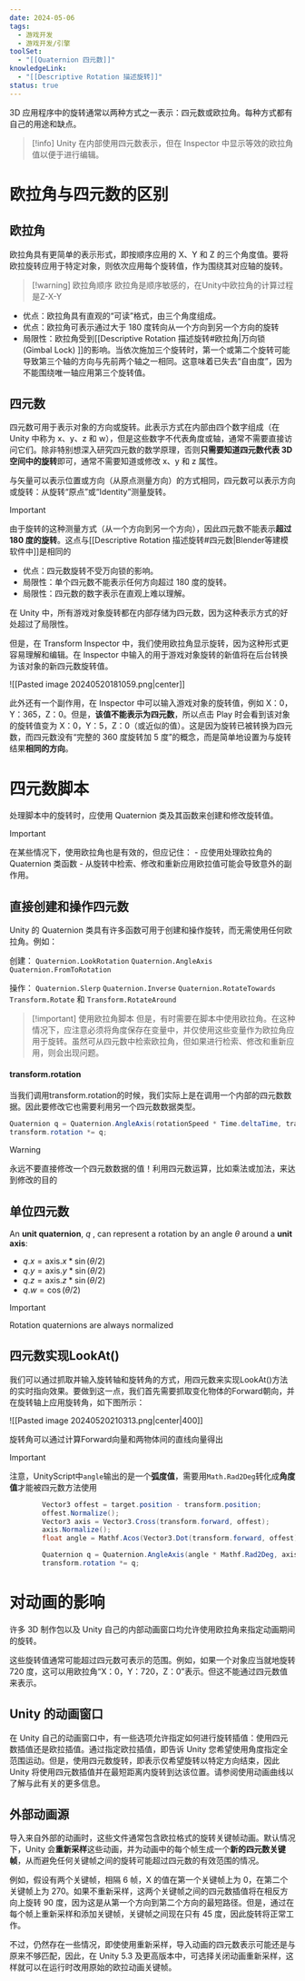 ```yaml
---
date: 2024-05-06
tags:
  - 游戏开发
  - 游戏开发/引擎
toolSet:
  - "[[Quaternion 四元数]]"
knowledgeLink:
  - "[[Descriptive Rotation 描述旋转]]"
status: true
---
```

3D 应用程序中的旋转通常以两种方式之一表示：四元数或欧拉角。每种方式都有自己的用途和缺点。

> [!info]
> Unity 在内部使用四元数表示，但在 Inspector 中显示等效的欧拉角值以便于进行编辑。

# 欧拉角与四元数的区别
## 欧拉角
欧拉角具有更简单的表示形式，即按顺序应用的 X、Y 和 Z 的三个角度值。要将欧拉旋转应用于特定对象，则依次应用每个旋转值，作为围绕其对应轴的旋转。

> [!warning] 欧拉角顺序
> 欧拉角是顺序敏感的，在Unity中欧拉角的计算过程是Z-X-Y

- 优点：欧拉角具有直观的“可读”格式，由三个角度组成。
- 优点：欧拉角可表示通过大于 180 度转向从一个方向到另一个方向的旋转
- 局限性：欧拉角受到[[Descriptive Rotation 描述旋转#欧拉角|万向锁 (Gimbal Lock) ]]的影响。当依次施加三个旋转时，第一个或第二个旋转可能导致第三个轴的方向与先前两个轴之一相同。这意味着已失去“自由度”，因为不能围绕唯一轴应用第三个旋转值。
## 四元数
四元数可用于表示对象的方向或旋转。此表示方式在内部由四个数字组成（在 Unity 中称为 x、y、z 和 w），但是这些数字不代表角度或轴，通常不需要直接访问它们。除非特别想深入研究四元数的数学原理，否则**只需要知道四元数代表 3D 空间中的旋转**即可，通常不需要知道或修改 x、y 和 z 属性。

与矢量可以表示位置或方向（从原点测量方向）的方式相同，四元数可以表示方向或旋转：从旋转“原点”或“Identity”测量旋转。

> [!important]
> 由于旋转的这种测量方式（从一个方向到另一个方向），因此四元数不能表示**超过 180 度的旋转**。这点与[[Descriptive Rotation 描述旋转#四元数|Blender等建模软件中]]是相同的

- 优点：四元数旋转不受万向锁的影响。
- 局限性：单个四元数不能表示任何方向超过 180 度的旋转。
- 局限性：四元数的数字表示在直观上难以理解。

在 Unity 中，所有游戏对象旋转都在内部存储为四元数，因为这种表示方式的好处超过了局限性。

但是，在 Transform Inspector 中，我们使用欧拉角显示旋转，因为这种形式更容易理解和编辑。在 Inspector 中输入的用于游戏对象旋转的新值将在后台转换为该对象的新四元数旋转值。

![[Pasted image 20240520181059.png|center]]

此外还有一个副作用，在 Inspector 中可以输入游戏对象的旋转值，例如 X：0，Y：365，Z：0。但是，**该值不能表示为四元数**，所以点击 Play 时会看到该对象的旋转值变为 X：0，Y：5，Z：0（或近似的值）。这是因为旋转已被转换为四元数，而四元数没有“完整的 360 度旋转加 5 度”的概念，而是简单地设置为与旋转结果**相同的方向**。
# 四元数脚本
处理脚本中的旋转时，应使用 Quaternion 类及其函数来创建和修改旋转值。

> [!important]
> 在某些情况下，使用欧拉角也是有效的，但应记住： - 应使用处理欧拉角的 Quaternion 类函数 - 从旋转中检索、修改和重新应用欧拉值可能会导致意外的副作用。

## 直接创建和操作四元数
Unity 的 Quaternion 类具有许多函数可用于创建和操作旋转，而无需使用任何欧拉角。例如：

创建：
`Quaternion.LookRotation`
`Quaternion.AngleAxis`
`Quaternion.FromToRotation`

操作：
`Quaternion.Slerp`
`Quaternion.Inverse`
`Quaternion.RotateTowards`
`Transform.Rotate` 和 `Transform.RotateAround`

> [!important] 使用欧拉角脚本
> 但是，有时需要在脚本中使用欧拉角。在这种情况下，应注意必须将角度保存在变量中，并仅使用这些变量作为欧拉角应用于旋转。虽然可从四元数中检索欧拉角，但如果进行检索、修改和重新应用，则会出现问题。

#### transform.rotation
当我们调用transform.rotation的时候，我们实际上是在调用一个内部的四元数数据。因此要修改它也需要利用另一个四元数数据类型。

```csharp
Quaternion q = Quaternion.AngleAxis(rotationSpeed * Time.deltaTime, transform.up);
transform.rotation *= q;
```

> [!warning]
> 永远不要直接修改一个四元数数据的值！利用四元数运算，比如乘法或加法，来达到修改的目的

## 单位四元数
An **unit quaternion**, $q$ , can represent a rotation by an angle $\theta$ around a **unit axis**:
- $q.x=\text{axis}.x*\sin(\theta/2)$ 
- $q.y=\text{axis}.y*\sin(\theta/2)$ 
- $q.z=\text{axis}.z*\sin(\theta/2)$ 
- $q.w=\cos(\theta/2)$ 

> [!important]
> Rotation quaternions are always normalized
## 四元数实现LookAt()
我们可以通过抓取并输入旋转轴和旋转角的方式，用四元数来实现LookAt()方法的实时指向效果。要做到这一点，我们首先需要抓取变化物体的Forward朝向，并在旋转轴上应用旋转角，如下图所示：

![[Pasted image 20240520210313.png|center|400]]

旋转角可以通过计算Forward向量和两物体间的直线向量得出

> [!important]
> 注意，UnityScript中`angle`输出的是一个**弧度值**，需要用`Math.Rad2Deg`转化成**角度值**才能被四元数方法使用

```csharp
        Vector3 offest = target.position - transform.position;
        offest.Normalize();
        Vector3 axis = Vector3.Cross(transform.forward, offest);
        axis.Normalize();
        float angle = Mathf.Acos(Vector3.Dot(transform.forward, offest));

        Quaternion q = Quaternion.AngleAxis(angle * Mathf.Rad2Deg, axis);
        transform.rotation *= q;
```


# 对动画的影响
许多 3D 制作包以及 Unity 自己的内部动画窗口均允许使用欧拉角来指定动画期间的旋转。

这些旋转值通常可能超过四元数可表示的范围。例如，如果一个对象应当就地旋转 720 度，这可以用欧拉角“X：0，Y：720，Z：0”表示。但这不能通过四元数值来表示。

## Unity 的动画窗口
在 Unity 自己的动画窗口中，有一些选项允许指定如何进行旋转插值：使用四元数插值还是欧拉插值。通过指定欧拉插值，即告诉 Unity 您希望使用角度指定全范围运动。但是，使用四元数旋转，即表示仅希望旋转以特定方向结束，因此 Unity 将使用四元数插值并在最短距离内旋转到达该位置。请参阅使用动画曲线以了解与此有关的更多信息。

## 外部动画源
导入来自外部的动画时，这些文件通常包含欧拉格式的旋转关键帧动画。默认情况下，Unity 会**重新采样**这些动画，并为动画中的每个帧生成一个**新的四元数关键帧**，从而避免任何关键帧之间的旋转可能超过四元数的有效范围的情况。

例如，假设有两个关键帧，相隔 6 帧，X 的值在第一个关键帧上为 0，在第二个关键帧上为 270。如果不重新采样，这两个关键帧之间的四元数插值将在相反方向上旋转 90 度，因为这是从第一个方向到第二个方向的最短路径。但是，通过在每个帧上重新采样和添加关键帧，关键帧之间现在只有 45 度，因此旋转将正常工作。

不过，仍然存在一些情况，即使使用重新采样，导入动画的四元数表示可能还是与原来不够匹配，因此，在 Unity 5.3 及更高版本中，可选择关闭动画重新采样，这样就可以在运行时改用原始的欧拉动画关键帧。